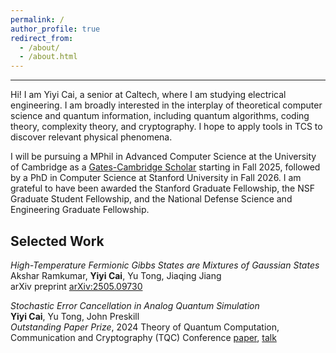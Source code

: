 ```yaml
---
permalink: /
author_profile: true
redirect_from: 
  - /about/
  - /about.html
---
```

<style>
  .page__title {
      display: none;
  }
  .page__content {
      margin-top: -60px; /* Adjust this value as needed */
  }
</style>

----------
Hi! I am Yiyi Cai, a senior at Caltech, where I am studying electrical engineering. I am broadly interested in the interplay of theoretical computer science and quantum information, including quantum algorithms, coding theory, complexity theory, and cryptography. I hope to apply tools in TCS to discover relevant physical phenomena.

I will be pursuing a MPhil in Advanced Computer Science at the University of Cambridge as a [Gates-Cambridge Scholar](https://www.caltech.edu/about/news/yiyi_cai_gates_cambridge_scholarship) starting in Fall 2025, followed by a PhD in Computer Science at Stanford University in Fall 2026. I am grateful to have been awarded the Stanford Graduate Fellowship, the NSF Graduate Student Fellowship, and the National Defense Science and Engineering Graduate Fellowship.  


Selected Work
----------
*High-Temperature Fermionic Gibbs States are Mixtures of Gaussian States*  
Akshar Ramkumar, **Yiyi Cai**, Yu Tong, Jiaqing Jiang  
arXiv preprint [arXiv:2505.09730](https://www.arxiv.org/abs/2505.09730)  

*Stochastic Error Cancellation in Analog Quantum Simulation*  
**Yiyi Cai**, Yu Tong, John Preskill  
*Outstanding Paper Prize*, 2024 Theory of Quantum Computation, Communication and Cryptography (TQC) Conference [paper](https://drops.dagstuhl.de/entities/document/10.4230/LIPIcs.TQC.2024.2), [talk](https://www.youtube.com/watch?v=EA1-S-TBRYs&ab_channel=Squid%3ASchoolsforQuantumInformationDevelopment)



